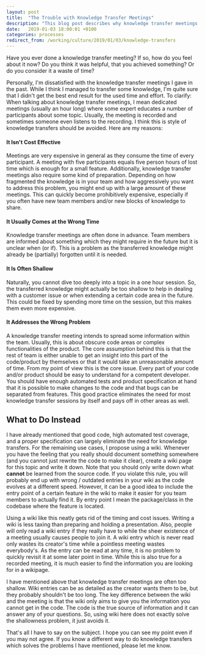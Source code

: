 ```yaml
---
layout: post
title:  "The Trouble with Knowledge Transfer Meetings"
description: "This blog post describes why knowledge transfer meetings are inefficient and what to do instead."
date:   2019-01-03 18:00:01 +0100
categories: processes
redirect_from: /working/culture/2019/01/03/knowledge-transfers
---
```

Have you ever done a knowledge transfer meeting? If so, how do you feel about it now?
Do you think it was helpful, that you achieved something? Or do you consider it
a waste of time?

Personally, I'm dissatisfied with the knowledge transfer meetings I gave in the past. While I think I 
managed to transfer some knowledge, I'm quite sure that I didn't get the best end result for the
used time and effort. To clarify: When talking about knowledge transfer meetings, I mean dedicated meetings
(usually an hour long) where some expert educates a number of participants about some topic. Usually, the
meeting is recorded and sometimes someone even listens to the recording. 
I think this is style of knowledge transfers should be avoided. Here are my reasons:
	
#### It Isn't Cost Effective
Meetings are very expensive in general as they consume the time of every participant. 
A meeting with five participants equals five person hours of lost time which is enough for a small feature.
Additionally, knowledge transfer meetings also require some kind of preparation. Depending on how
fragmented the knowledge is in your team and how aggressively you want to address this problem, 
you might end up with a large amount of these meetings. This can quickly become prohibitively expensive, 
especially if you often have new team members and/or new blocks of knowledge to share.

#### It Usually Comes at the Wrong Time
Knowledge transfer meetings are often done in advance. Team members are informed about something which they might require
in the future but it is unclear when (or if). This is a problem as the transferred knowledge might already be
(partially) forgotten until it is needed.

#### It Is Often Shallow
Naturally, you cannot dive too deeply into a topic in a one hour session. So, the transferred knowledge might 
actually be too shallow to help in dealing with a customer issue or when extending a certain code area 
in the future. This could be fixed by spending more time on the session, but this makes them even more expensive.

#### It Addresses the Wrong Problem
A knowledge transfer meeting intends to spread some information within the team. Usually, this is about obscure code
areas or complex functionalities of the product. The core assumption behind this is that the rest of team is
either unable to get an insight into this part of the code/product by themselves or that it would take an
unreasonable amount of time. From my point of view this is the core issue. 
Every part of your code and/or product should be easy to understand for a competent developer. You should have enough
automated tests and product specification at hand that it is possible to make changes to the code and that bugs
can be separated from features. This good practice eliminates the need for most knowledge transfer sessions by 
itself and pays off in other areas as well.

## What to Do Instead
I have already mentioned that good code, high automated test coverage, and a proper specification can largely
eliminate the need for knowledge transfers. For the remaining use cases, I propose using a wiki. Whenever you have
the feeling that you really should document something somewhere (and you cannot just rewrite the code to make
it clear), create a wiki page for this topic and write it down. Note that you should only write down what
**cannot** be learned from the source code. If you violate this rule, you will probably end up with wrong / 
outdated entries in your wiki as the code evolves at a different speed. However, it can be a good idea to 
include the entry point of a certain feature in the wiki to make it easier for you team members to actually find
it. By entry point I mean the package/class in the codebase where the feature is located. 

Using a wiki like this neatly gets rid of the timing and cost issues. Writing a wiki is less taxing than
preparing and holding a presentation. Also, people will only read a wiki entry if they really have to while 
the sheer existence of a meeting usually causes people to join it. A wiki entry which is never read only wastes
its creator's time while a pointless meeting wastes everybody's. As the entry can be read at any time, it is no
problem to quickly revisit it at some later point in time. While this is also true for a recorded meeting, 
it is much easier to find the information you are looking for in a wikipage.

I have mentioned above that knowledge transfer meetings are often too shallow. Wiki entries can be as detailed as the 
creator wants them to be, but they probably shouldn't be too long. The key difference between the
wiki and the meeting is that the wiki only aims to give you the information you cannot get in the code. The
code is the true source of information and it can answer any of your questions. So, using wiki here does not
exactly solve the shallowness problem, it just avoids it. 

That's all I have to say on the subject. I hope you can see my point even if you may not agree. If you know a 
different way to do knowledge transfers which solves the problems I have mentioned, please let me know.